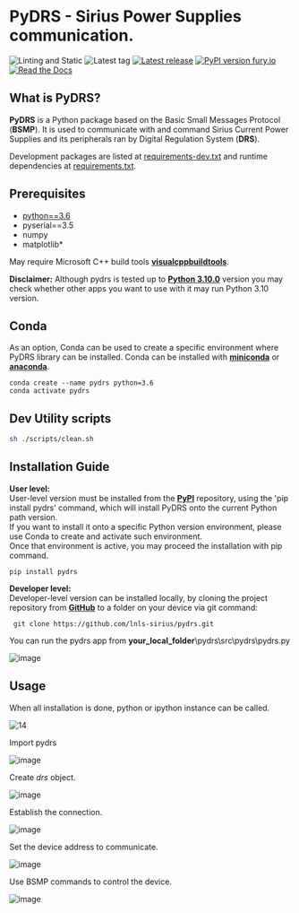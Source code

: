 # PyDRS - Sirius Power Supplies communication.

![Linting and Static](https://github.com/lnls-sirius/pydrs/actions/workflows/lint.yml/badge.svg)
![Latest tag](https://img.shields.io/github/tag/lnls-sirius/pydrs.svg?style=flat)
[![Latest release](https://img.shields.io/github/release/lnls-sirius/pydrs.svg?style=flat)](https://github.com/lnls-sirius/pydrs/releases)
[![PyPI version fury.io](https://badge.fury.io/py/pydrs.svg)](https://pypi.python.org/pypi/pydrs/)
[![Read the Docs](https://readthedocs.org/projects/spack/badge/?version=latest)](https://lnls-sirius.github.io/pydrs/)

## What is PyDRS?

**PyDRS** is a Python package based on the Basic Small Messages Protocol (**BSMP**). It is used to communicate with and command Sirius Current Power Supplies and its peripherals ran by Digital Regulation System (**DRS**).

Development packages are listed at [requirements-dev.txt](requirements_dev.txt) and runtime dependencies at [requirements.txt](requirements.txt).
## Prerequisites

* [python==3.6](https://www.python.org/downloads/release/python-3612/)  
* pyserial==3.5  
* numpy  
* matplotlib*  

May require Microsoft C++ build tools  [**visualcppbuildtools**](https://visualstudio.microsoft.com/pt-br/visual-cpp-build-tools).  

**Disclaimer:** Although pydrs is tested up to [**Python 3.10.0**](https://www.python.org/downloads/release/python-3100/) version you may check whether other apps you want to use with it may run Python 3.10 version.

## Conda

As an option, Conda can be used to create a specific environment where PyDRS library can be installed.
Conda can be installed with [**miniconda**](https://docs.conda.io/en/latest/miniconda.html#miniconda) or [**anaconda**](https://conda.io/projects/conda/en/latest/user-guide/install/index.html).

```command
conda create --name pydrs python=3.6
conda activate pydrs
```

## Dev Utility scripts

```sh
sh ./scripts/clean.sh
```
## Installation Guide

 **User level:**  
User-level version must be installed from the [**PyPI**](https://pypi.org/project/pydrs/) repository, using the 'pip install pydrs' command, which will install PyDRS onto the current Python path version.  
If you want to install it onto a specific Python version environment, please use Conda to create and activate such environment.  
Once that environment is active, you may proceed the installation with pip command.

```command
pip install pydrs
```
**Developer level:**  
Developer-level version can be installed locally, by cloning the project repository from [**GitHub**](https://github.com/lnls-sirius/pydrs) to a folder on your device via git command: 

```command
 git clone https://github.com/lnls-sirius/pydrs.git
``` 
You can run the pydrs app from **your_local_folder**\pydrs\src\pydrs\pydrs.py

![image](https://user-images.githubusercontent.com/19196344/138936564-32684536-d08d-4e21-ad99-84f8d9ca6e14.png)


## Usage

When all installation is done, python or ipython instance can be called.

![14](https://user-images.githubusercontent.com/19196344/138935751-d90dc9b9-1409-4dc4-98bd-66f480dcd489.png)


Import pydrs  

![image](https://user-images.githubusercontent.com/19196344/138935810-6664c76d-016d-4d63-a315-e42eb9a0c774.png)


Create *drs* object.  

![image](https://user-images.githubusercontent.com/19196344/138935856-a4d7c238-3327-4d4d-8d8e-05f5fc52c103.png)


Establish the connection.  

![image](https://user-images.githubusercontent.com/19196344/138935887-75f0a776-1863-47b6-addf-a1ef9446fb98.png)


Set the device address to communicate.  

![image](https://user-images.githubusercontent.com/19196344/138935909-ef2cbdce-b967-4791-9181-1c5642361f90.png)


Use BSMP commands to control the device.  

![image](https://user-images.githubusercontent.com/19196344/138935930-f6aee517-d734-4466-ae95-c7f5fb4761e3.png)



